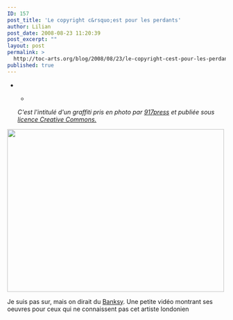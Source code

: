 ```yaml
---
ID: 157
post_title: 'Le copyright c&rsquo;est pour les perdants'
author: Lilian
post_date: 2008-08-23 11:20:39
post_excerpt: ""
layout: post
permalink: >
  http://toc-arts.org/blog/2008/08/23/le-copyright-cest-pour-les-perdants/
published: true
---
```

* * <p style="text-align: left;">
  <em>C'est l'intitulé d'un graffiti pris en photo par <a href="http://www.flickr.com/photos/917press/2583620793">917press</a> et publiée sous <a href="http://toc-arts.org/blog/wp-content/uploads/2008/08/2583620793_a41371bec1.jpg"></a><a href="http://creativecommons.org/licenses/by-nc-sa/2.0/deed.fr">licence Creative Commons.</a></em>
</p>

<img class="size-full wp-image-158 aligncenter" title="Copyright-is-for-losers" src="http://toc-arts.org/blog/wp-content/uploads/2008/08/2583620793_a41371bec1.jpg" alt="" width="500" height="375" /> <p style="text-align: left;">
</p>

<p style="text-align: left;">
  Je suis pas sur, mais on dirait du <a href="http://www.banksy.co.uk/">Banksy</a>. Une petite vidéo montrant ses oeuvres pour ceux qui ne connaissent pas cet artiste londonien
</p>

<p style="text-align: center;">
</p>
